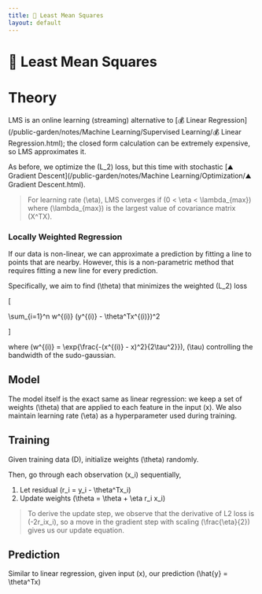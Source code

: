 ```yaml
---
title: 🗼 Least Mean Squares
layout: default
---
```


# 🗼 Least Mean Squares

# Theory
LMS is an online learning (streaming) alternative to [💰 Linear Regression](/public-garden/notes/Machine Learning/Supervised Learning/💰 Linear Regression.html); the closed form calculation can be extremely expensive, so LMS approximates it.

As before, we optimize the \(L_2\) loss, but this time with stochastic [⛰️ Gradient Descent](/public-garden/notes/Machine Learning/Optimization/⛰️ Gradient Descent.html).

> For learning rate \(\eta\), LMS converges if \(0 < \eta < \lambda_{max}\) where \(\lambda_{max}\) is the largest value of covariance matrix \(X^TX\).

### Locally Weighted Regression
If our data is non-linear, we can approximate a prediction by fitting a line to points that are nearby. However, this is a non-parametric method that requires fitting a new line for every prediction.

Specifically, we aim to find \(\theta\) that minimizes the weighted \(L_2\) loss 

\[

\sum_{i=1}^n w^{(i)} (y^{(i)} - \theta^Tx^{(i)})^2

\]

where \(w^{(i)} = \exp\{\frac{-(x^{(i)} - x)^2}{2\tau^2}\}\), \(\tau\) controlling the bandwidth of the sudo-gaussian.

## Model
The model itself is the exact same as linear regression: we keep a set of weights \(\theta\) that are applied to each feature in the input \(x\). We also maintain learning rate \(\eta\) as a hyperparameter used during training.

## Training
Given training data \(D\), initialize weights \(\theta\) randomly.

Then, go through each observation \(x_i\) sequentially,
1. Let residual \(r_i = y_i - \theta^Tx_i\)
2. Update weights \(\theta = \theta + \eta r_i x_i\)

> To derive the update step, we observe that the derivative of L2 loss is \(-2r_ix_i\), so a move in the gradient step with scaling \(\frac{\eta}{2}\) gives us our update equation.

## Prediction
Similar to linear regression, given input \(x\), our prediction \(\hat{y} = \theta^Tx\)